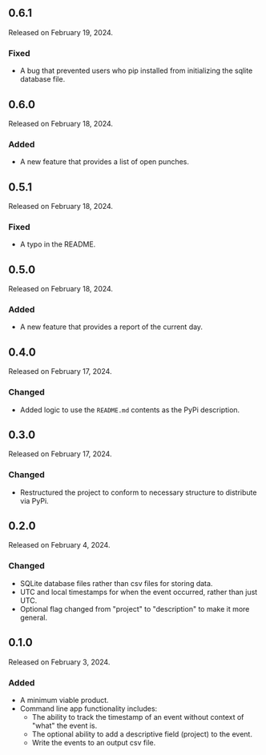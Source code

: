## 0.6.1

Released on February 19, 2024.

### Fixed

* A bug that prevented users who pip installed from initializing the sqlite database file.

## 0.6.0

Released on February 18, 2024.

### Added

* A new feature that provides a list of open punches.

## 0.5.1

Released on February 18, 2024.

### Fixed

* A typo in the README.

## 0.5.0

Released on February 18, 2024.

### Added

* A new feature that provides a report of the current day.

## 0.4.0

Released on February 17, 2024.

### Changed

* Added logic to use the `README.md` contents as the PyPi description.

## 0.3.0

Released on February 17, 2024.

### Changed

* Restructured the project to conform to necessary structure to distribute via PyPi.

## 0.2.0

Released on February 4, 2024.

### Changed

* SQLite database files rather than csv files for storing data.
* UTC and local timestamps for when the event occurred, rather than just UTC.
* Optional flag changed from "project" to "description" to make it more general.

## 0.1.0

Released on February 3, 2024.

### Added

* A minimum viable product.
* Command line app functionality includes:
    * The ability to track the timestamp of an event without context of "what" the event is.
    * The optional ability to add a descriptive field (project) to the event.
    * Write the events to an output csv file.
